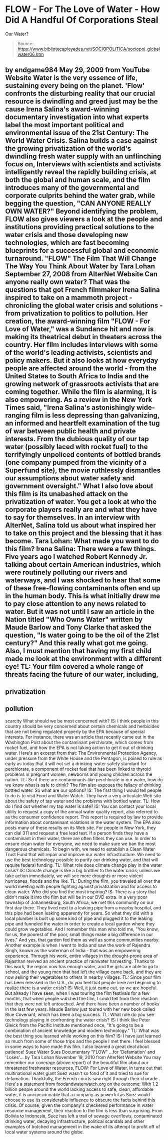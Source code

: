 # FLOW - For The Love of Water - How Did A Handful Of Corporations Steal 
Our Water?

> Source: https://www.bibliotecapleyades.net/SOCIOPOLITICA/sociopol_globalwater06.htm

by
endgame984
May 29, 2009
from
YouTube Website
Water is the very essence of life, sustaining
every being on the planet. 'Flow' confronts the disturbing reality that our
crucial resource is dwindling and greed just may be the cause
Irena Salina's award-winning documentary investigation into what experts
label the most important political and environmental issue of the 21st
Century: The World Water Crisis.
Salina builds a case against the growing
privatization of the world's dwindling fresh water supply with an
unflinching focus on,
Interviews with scientists and activists intelligently reveal the rapidly
building crisis, at both the global and human scale, and the film introduces
many of the governmental and corporate culprits behind the water grab, while
begging the question,
"CAN ANYONE REALLY OWN WATER?"
Beyond identifying the problem, FLOW also gives viewers a look at the people
and institutions providing practical solutions to the water crisis and those
developing new technologies, which are fast becoming blueprints for a
successful global and economic turnaround.
"FLOW"
The Film That Will Change The Way You Think About Water
by Tara Lohan
September 27, 2008
from
AlterNet Website
Can anyone really own water?
That was the questions that got French
filmmaker Irena Salina inspired to take on a mammoth project - chronicling
the global water crisis and solutions - from privatization to politics to
pollution.
Her creation, the award-winning film "FLOW - For Love of Water," was a
Sundance hit and now is making its theatrical debut in theaters across the
country. Her film includes interviews with some of the world's leading
activists, scientists and policy makers.
But it also looks at how everyday
people are affected around the world - from the United States to South
Africa to India and the growing network of grassroots activists that are
coming together.
While the film is alarming, it is also empowering.
As a review in the New York Times said,
"Irena Salina's astonishingly
wide-ranging film is less depressing than galvanizing, an informed and
heartfelt examination of the tug of war between public health and private
interests.
From the dubious quality of our tap water (possibly laced with
rocket fuel) to the terrifyingly unpoliced contents of bottled brands (one
company pumped from the vicinity of a Superfund site), the movie ruthlessly
dismantles our assumptions about water safety and government oversight."
What I also love about this film is its unabashed attack on the
privatization of water. You get a look at who the corporate players really
are and what they have to say for themselves.
In an interview with AlterNet, Salina told us about what inspired her to
take on this project and the blessing that it has become.
Tara Lohan: What made you want to do this film?
Irena Salina: There were a few things. Five years ago I watched Robert
Kennedy Jr. talking about certain American industries, which were routinely
polluting our rivers and waterways, and I was shocked to hear that some of
these free-flowing contaminants often end up in the human body.
This is what
initially drew me to pay close attention to any news related to water.
But it was not until I saw an article in the Nation titled "Who Owns Water"
written by Maude Barlow and Tony Clarke that asked the question,
"Is water
going to be the oil of the 21st century?"
And this really what got me going. Also, I must mention that having my first child made me look at the
environment with a different eye!
TL: Your film covered a whole range of threats facing the future of our
water, including,
-
privatization
-
pollution
-
scarcity
What should we be
most concerned with?
IS: I think people in this country should be very concerned about certain
chemicals and herbicides that are not being regulated properly by the EPA
because of special interests.
For instance, there was an article that
recently came out in the Washington Post about the contaminant
perchlorate,
which comes from rocket fuel, and how
the EPA is not taking action to get it
out of drinking water.
Here's an excerpt from that:
The Environmental Protection Agency, under pressure from the White House and
the Pentagon, is poised to rule as early as today that it will not set a
drinking-water safety standard for perchlorate, a component of rocket fuel
that has been linked to thyroid problems in pregnant women, newborns and
young children across the nation.
TL: So if there are contaminants like perchlorate in our water, how do we know
what is safe to drink? The film also exposes the fallacy of drinking bottled
water.
So what are our options?
IS: The first thing I would tell people to do is to visit
Food and Water
Watch. They have a very articulate Web site about the safety of tap water
and the problems with bottled water.
TL: How do I find out whether my tap water is safe?
IS: You can contact your local utility to request a copy of the annual water
quality report, also referred to as the consumer confidence report. This
report is required by law to provide information about contaminant
violations in the water system. The EPA also posts many of these results on
its Web site.
For people in New York, they can dial 311 and request a free lead test. If a
person finds they have a contaminant in their water, there are often filters
they can use.
In order to ensure clean water for everyone, we need to make sure we ban the
most dangerous chemicals. To begin with, we need to establish a
Clean Water
Trust Fund that will repair and improve our water infrastructure. We need to
use the best technology possible to purify our drinking water, and that will
require federal funding.
TL: What role does climate change play in the water crisis?
IS:
Climate change is like a big brother to the water crisis; unless we take
action immediately, we will see more droughts or more violent hurricanes,
floods and the like.
TL: During the film, you traveled all over the world meeting with people
fighting against privatization and for access to clean water. Who did you
find the most inspiring?
IS: There is a story that didn't make it into the film but will be in our
DVD extra. In a very poor township of Johannesburg, South Africa, we met
this community on our first day there. They lived next to a leaking pipe
from a nearby hospital, and this pipe had been leaking apparently for years.
So what they did with a local plumber is built up some kind of pipe and
plugged it to the leaking pipe and funneled the water in order to create a
local garden where they could grow vegetables.
And I remember this man who
told me,
"You know, for us, the poorest of the poor, small things make a big
difference in our lives."
And yes, that garden fed them as well as some
communities nearby.
Another example is when I went to India and saw the work of
Rajendra Singh,
known as the waterman of India - that was an empowering experience. Through
his work, entire villages in the drought-prone area of Rajasthan revived an
ancient practice of rainwater harvesting.
Thanks to this work, the region
now has enough water, and the girls are able to go to school, and the young
men that had left the village came back, and they are now selling their
vegetables to others in nearby villages.
TL: Since your film has been released in the U.S., do you feel that people
here are beginning to realize there is a water crisis?
IS: Well, it just came out, so we are hopeful. But already I have seen, when
I was touring the film festivals for a few months, that when people watched
the film, I could tell from their reaction that they were not left
untouched.
And there have been a number of books in the last few years.
Maude Barlow
just toured with her new book called
Blue Covenant, which has been a big
success.
TL: What role do you see technology playing in confronting the water crisis?
IS: I think like Peter Gleick from the
Pacific Institute mentioned once,
"It's going to be a combination of ancient knowledge and modern technology."
TL: What was the best thing you learned while working on this film?
IS: I have just learned so much from some of those trips and the people I
met there. I feel blessed in some ways to have made this film. I also
learned a great deal about patience!
Suez Water Sues Documentary "FLOW"
...for
'Defamation' and 'Loses'...
by Tara Lohan
November 19, 2010
from
AlterNet Website
You may remember our coverage (above
report) of the beautiful film about our threatened
freshwater resources, FLOW: For Love of Water. In turns out that
multinational water giant Suez wasn't so fond of it and tried to sue for
defamation.
Thankfully, the French courts saw right through their charade.
Here's a statement from foodandwaterwatch.org on the outcome:
With 1.2 billion people around the world lacking access to safe, clean,
affordable water, it is unconscionable that a company as powerful as Suez
would choose to use its considerable influence to obscure the facts behind
this crisis.
Of course, given the company's checkered performance in water resource
management, their reaction to the film is less than surprising.
From
Bolivia
to Indonesia, Suez has left a trail of sewage overflows, contaminated
drinking water, decaying infrastructure, political scandals and other
examples of botched management in the wake of its attempt to profit off of
local water systems around the globe.
